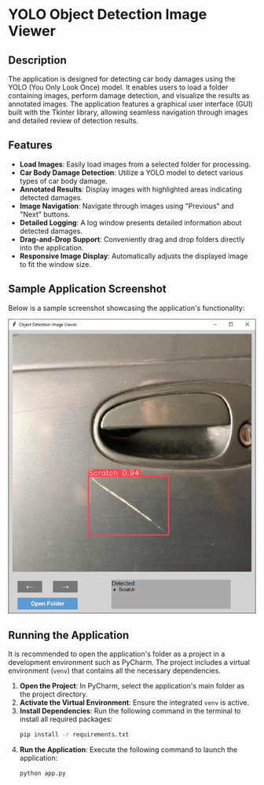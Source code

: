 # YOLO Object Detection Image Viewer

## Description
The application is designed for detecting car body damages using the YOLO (You Only Look Once) model. It enables users to load a folder containing images, perform damage detection, and visualize the results as annotated images. The application features a graphical user interface (GUI) built with the Tkinter library, allowing seamless navigation through images and detailed review of detection results.

## Features
- **Load Images**: Easily load images from a selected folder for processing.
- **Car Body Damage Detection**: Utilize a YOLO model to detect various types of car body damage.
- **Annotated Results**: Display images with highlighted areas indicating detected damages.
- **Image Navigation**: Navigate through images using "Previous" and "Next" buttons.
- **Detailed Logging**: A log window presents detailed information about detected damages.
- **Drag-and-Drop Support**: Conveniently drag and drop folders directly into the application.
- **Responsive Image Display**: Automatically adjusts the displayed image to fit the window size.

## Sample Application Screenshot
Below is a sample screenshot showcasing the application's functionality:

![Sample Application](../img/app_screen.png)

## Running the Application
It is recommended to open the application's folder as a project in a development environment such as PyCharm. The project includes a virtual environment (`venv`) that contains all the necessary dependencies.

1. **Open the Project**: In PyCharm, select the application's main folder as the project directory.
2. **Activate the Virtual Environment**: Ensure the integrated `venv` is active.
3. **Install Dependencies**: Run the following command in the terminal to install all required packages:
   ```bash
   pip install -r requirements.txt
4. **Run the Application**: Execute the following command to launch the application:
   ```bash
   python app.py
